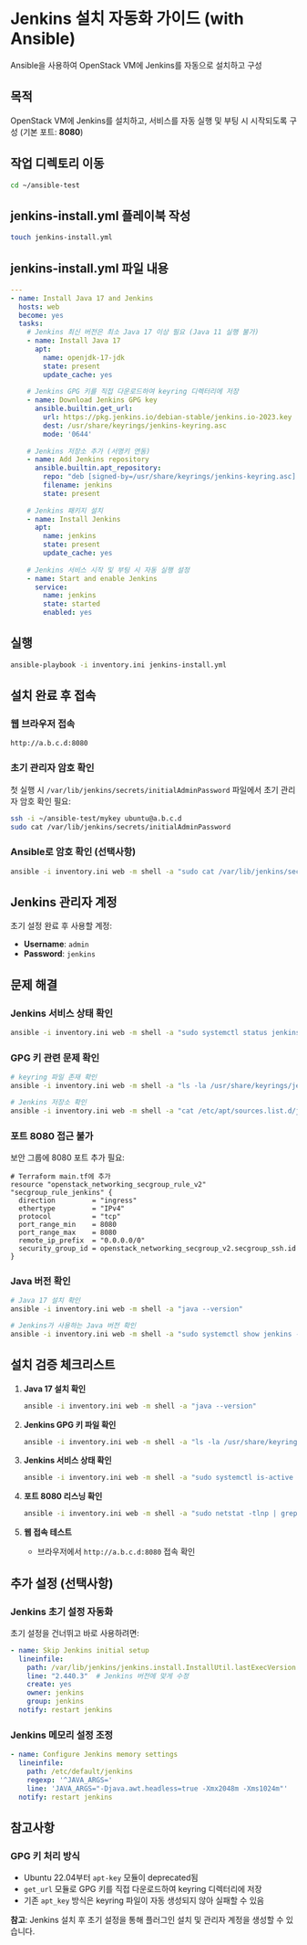 # Jenkins 설치 자동화 가이드 (with Ansible)

Ansible을 사용하여 OpenStack VM에 Jenkins를 자동으로 설치하고 구성

## 목적
OpenStack VM에 Jenkins를 설치하고, 서비스를 자동 실행 및 부팅 시 시작되도록 구성 (기본 포트: **8080**)

## 작업 디렉토리 이동

```bash
cd ~/ansible-test
```

## jenkins-install.yml 플레이북 작성

```bash
touch jenkins-install.yml
```

## jenkins-install.yml 파일 내용

```yaml
---
- name: Install Java 17 and Jenkins
  hosts: web
  become: yes
  tasks:
    # Jenkins 최신 버전은 최소 Java 17 이상 필요 (Java 11 실행 불가)
    - name: Install Java 17
      apt:
        name: openjdk-17-jdk
        state: present
        update_cache: yes
        
    # Jenkins GPG 키를 직접 다운로드하여 keyring 디렉터리에 저장
    - name: Download Jenkins GPG key
      ansible.builtin.get_url:
        url: https://pkg.jenkins.io/debian-stable/jenkins.io-2023.key
        dest: /usr/share/keyrings/jenkins-keyring.asc
        mode: '0644'
        
    # Jenkins 저장소 추가 (서명키 연동)
    - name: Add Jenkins repository
      ansible.builtin.apt_repository:
        repo: "deb [signed-by=/usr/share/keyrings/jenkins-keyring.asc] https://pkg.jenkins.io/debian-stable binary/"
        filename: jenkins
        state: present
        
    # Jenkins 패키지 설치
    - name: Install Jenkins
      apt:
        name: jenkins
        state: present
        update_cache: yes
        
    # Jenkins 서비스 시작 및 부팅 시 자동 실행 설정
    - name: Start and enable Jenkins
      service:
        name: jenkins
        state: started
        enabled: yes
```



## 실행

```bash
ansible-playbook -i inventory.ini jenkins-install.yml
```

## 설치 완료 후 접속

### 웹 브라우저 접속

```
http://a.b.c.d:8080
```

### 초기 관리자 암호 확인
첫 실행 시 `/var/lib/jenkins/secrets/initialAdminPassword` 파일에서 초기 관리자 암호 확인 필요:

```bash
ssh -i ~/ansible-test/mykey ubuntu@a.b.c.d
sudo cat /var/lib/jenkins/secrets/initialAdminPassword
```

### Ansible로 암호 확인 (선택사항)

```bash
ansible -i inventory.ini web -m shell -a "sudo cat /var/lib/jenkins/secrets/initialAdminPassword" --become
```

## Jenkins 관리자 계정
초기 설정 완료 후 사용할 계정:
- **Username**: `admin`
- **Password**: `jenkins`

## 문제 해결

### Jenkins 서비스 상태 확인

```bash
ansible -i inventory.ini web -m shell -a "sudo systemctl status jenkins"
```

### GPG 키 관련 문제 확인

```bash
# keyring 파일 존재 확인
ansible -i inventory.ini web -m shell -a "ls -la /usr/share/keyrings/jenkins-keyring.asc" --become

# Jenkins 저장소 확인
ansible -i inventory.ini web -m shell -a "cat /etc/apt/sources.list.d/jenkins.list" --become
```

### 포트 8080 접근 불가
보안 그룹에 8080 포트 추가 필요:

```hcl
# Terraform main.tf에 추가
resource "openstack_networking_secgroup_rule_v2" "secgroup_rule_jenkins" {
  direction         = "ingress"
  ethertype         = "IPv4"
  protocol          = "tcp"
  port_range_min    = 8080
  port_range_max    = 8080
  remote_ip_prefix  = "0.0.0.0/0"
  security_group_id = openstack_networking_secgroup_v2.secgroup_ssh.id
}
```

### Java 버전 확인

```bash
# Java 17 설치 확인
ansible -i inventory.ini web -m shell -a "java --version"

# Jenkins가 사용하는 Java 버전 확인
ansible -i inventory.ini web -m shell -a "sudo systemctl show jenkins -p Environment" --become
```

## 설치 검증 체크리스트

1. **Java 17 설치 확인**
   ```bash
   ansible -i inventory.ini web -m shell -a "java --version"
   ```

2. **Jenkins GPG 키 파일 확인**
   ```bash
   ansible -i inventory.ini web -m shell -a "ls -la /usr/share/keyrings/jenkins-keyring.asc" --become
   ```

3. **Jenkins 서비스 상태 확인**
   ```bash
   ansible -i inventory.ini web -m shell -a "sudo systemctl is-active jenkins" --become
   ```

4. **포트 8080 리스닝 확인**
   ```bash
   ansible -i inventory.ini web -m shell -a "sudo netstat -tlnp | grep 8080" --become
   ```

5. **웹 접속 테스트**
   - 브라우저에서 `http://a.b.c.d:8080` 접속 확인

## 추가 설정 (선택사항)

### Jenkins 초기 설정 자동화
초기 설정을 건너뛰고 바로 사용하려면:

```yaml
- name: Skip Jenkins initial setup
  lineinfile:
    path: /var/lib/jenkins/jenkins.install.InstallUtil.lastExecVersion
    line: "2.440.3"  # Jenkins 버전에 맞게 수정
    create: yes
    owner: jenkins
    group: jenkins
  notify: restart jenkins
```

### Jenkins 메모리 설정 조정

```yaml
- name: Configure Jenkins memory settings
  lineinfile:
    path: /etc/default/jenkins
    regexp: '^JAVA_ARGS='
    line: 'JAVA_ARGS="-Djava.awt.headless=true -Xmx2048m -Xms1024m"'
  notify: restart jenkins
```

## 참고사항

### GPG 키 처리 방식
- Ubuntu 22.04부터 `apt-key` 모듈이 deprecated됨
- `get_url` 모듈로 GPG 키를 직접 다운로드하여 keyring 디렉터리에 저장
- 기존 `apt_key` 방식은 keyring 파일이 자동 생성되지 않아 실패할 수 있음

**참고**: Jenkins 설치 후 초기 설정을 통해 플러그인 설치 및 관리자 계정을 생성할 수 있습니다.
